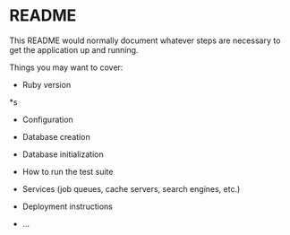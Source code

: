 # README

This README would normally document whatever steps are necessary to get the
application up and running.

Things you may want to cover:

* Ruby version

*s

* Configuration

* Database creation

* Database initialization

* How to run the test suite

* Services (job queues, cache servers, search engines, etc.)

* Deployment instructions

* ...
